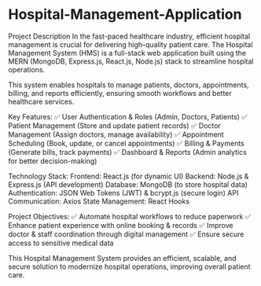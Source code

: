 # Hospital-Management-Application

Project Description
In the fast-paced healthcare industry, efficient hospital management is crucial for delivering high-quality patient care. The Hospital Management System (HMS) is a full-stack web application built using the MERN (MongoDB, Express.js, React.js, Node.js) stack to streamline hospital operations.

This system enables hospitals to manage patients, doctors, appointments, billing, and reports efficiently, ensuring smooth workflows and better healthcare services.

Key Features:
✅ User Authentication & Roles (Admin, Doctors, Patients)
✅ Patient Management (Store and update patient records)
✅ Doctor Management (Assign doctors, manage availability)
✅ Appointment Scheduling (Book, update, or cancel appointments)
✅ Billing & Payments (Generate bills, track payments)
✅ Dashboard & Reports (Admin analytics for better decision-making)

Technology Stack:
Frontend: React.js (for dynamic UI)
Backend: Node.js & Express.js (API development)
Database: MongoDB (to store hospital data)
Authentication: JSON Web Tokens (JWT) & bcrypt.js (secure login)
API Communication: Axios
State Management: React Hooks

Project Objectives:
✅ Automate hospital workflows to reduce paperwork
✅ Enhance patient experience with online booking & records
✅ Improve doctor & staff coordination through digital management
✅ Ensure secure access to sensitive medical data

This Hospital Management System provides an efficient, scalable, and secure solution to modernize hospital operations, improving overall patient care.
